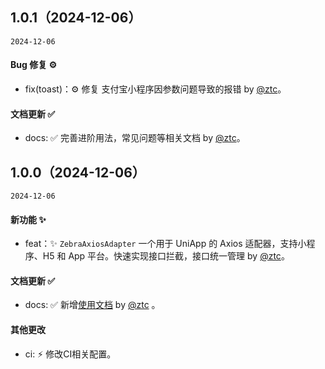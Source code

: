 ## 1.0.1（2024-12-06）
`2024-12-06`

#### Bug 修复 ⚙️

- fix(toast)：⚙️ 修复 支付宝小程序因参数问题导致的报错 by [@ztc](https://github.com/Ru1ers)。

#### 文档更新 ✅

- docs: ✅ 完善进阶用法，常见问题等相关文档 by [@ztc](1608864756@qq.com)。
## 1.0.0（2024-12-06）
`2024-12-06`

#### 新功能 ✨

- feat：✨  `ZebraAxiosAdapter` 一个用于 UniApp 的 Axios 适配器，支持小程序、H5 和 App 平台。快速实现接口拦截，接口统一管理  by [@ztc](1608864756@qq.com)。

#### 文档更新 ✅

- docs: ✅ 新增[使用文档](https://axios.zebraui.com/) by [@ztc](1608864756@qq.com) 。

#### 其他更改

- ci: ⚡ 修改CI相关配置。
